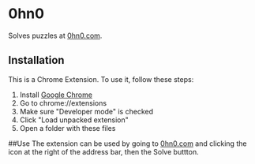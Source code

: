 # 0hn0
Solves puzzles at [0hn0.com](http://0hn0.com).

## Installation
This is a Chrome Extension. To use it, follow these steps:

1. Install [Google Chrome](https://chrome.google.com)
2. Go to chrome://extensions
3. Make sure "Developer mode" is checked
4. Click "Load unpacked extension"
5. Open a folder with these files

##Use
The extension can be used by going to [0hn0.com](http://0hn0.com) and clicking the icon at the right of the address bar, then the Solve buttton.
